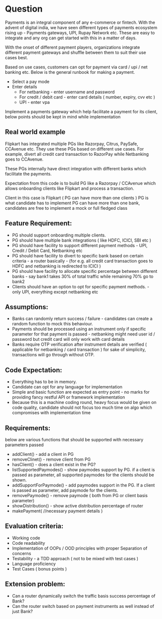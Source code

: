# Question

Payments is an integral component of any e-commerce or fintech.
With the advent of digital india, we have seen different types of payments ecosystem rising up - Payments gateways, UPI, Rupay Network etc. These are easy to integrate and any org can get started with this in a matter of days.

With the onset of different payment players, organizations integrate different payment gateways and shuffle between them to suit their use cases best.

Based on use cases, customers can opt for payment via card / upi / net banking etc. Below is the general runbook for making a payment.

* Select a pay mode
* Enter details
  * For netbanking - enter username and password
  * For credit / debit card - enter card details ( number, expiry, cvv etc )
  * UPI - enter vpa

Implement a payments gateway which help facilitate a payment for its client, below points should be kept in mind while implementation

## Real world example

Flipkart has integrated multiple PGs like Razorpay, Citrus, PaySafe, CCAvenue etc. They use these PGs based on different use cases. For example, divert all credit card transaction to RazorPay while Netbanking goes to CCAvenue.

These PGs internally have direct integration with different banks which facilitate the payments.

Expectation from this code is to build PG like a Razorpay / CCAvenue which allows onboarding clients like Flipkart and process a transaction.

Client in this case is Flipkart ( PG can have more than one clients )
PG is what candidate has to implement
PG can have more than one bank, candidates are free to implement a mock or full fledged class

## Feature Requirement:

* PG should support onboarding multiple clients.
* PG should have multiple bank integrations ( like HDFC, ICICI, SBI etc )
* PG should have facility to support different payment methods - UPI, Credit / Debit Card, Netbanking etc
* PG should have facility to divert to specific bank based on certain criteria - a router basically - (for e.g. all credit card transaction goes to HDFC and netbanking is redirected to ICICI )
* PG should have facility to allocate specific percentage between different banks - say bank1 takes 30% of total traffic while remaining 70% go to bank2
* Clients should have an option to opt for specific payment methods. - only UPI, everything except netbanking etc


## Assumptions:

* Banks can randomly return success / failure - candidates can create a random function to mock this behaviour.
* Payments should be processed using an instrument only if specific parameter for that payment is passed - netbanking might need user id / password but credit card will only work with card details
* Banks require OTP verification after instrument details are verified ( applicable for netbanking / card transaction ) for sake of simplicity, transactions will go through without OTP.


## Code Expectation:

* Everything has to be in memory.
* Candidate can opt for any language for implementation
* Simple and basic function are expected as entry point - no marks for providing fancy restful API or framework implementation
* Because this is a machine coding round, heavy focus would be given on code quality, candidate should not focus too much time on algo which compromises with implementation time


## Requirements:
below are various functions that should be supported with necessary parameters passed

* addClient() - add a client in PG
* removeClinet() - remove client from PG
* hasClient() - does a client exist in the PG?
* listSupportedPaymodes() - show paymodes support by PG. if a client is passed as parameter, all supported paymodes for the clients should be shown.
* addSupportForPaymode() - add paymodes support in the PG. If a client is passed as parameter, add paymode for the clients.
* removePaymode() - remove paymode ( both from PG or client basis parameter)
* showDistribution() - show active distribution percentage of router
* makePayment( //necessary payment details )


## Evaluation criteria:

* Working code
* Code readability
* Implementation of OOPs / OOD principles with proper Separation of concerns
* Testability - a TDD approach ( not to be mixed with test cases )
* Language proficiency
* Test Cases ( bonus points )


## Extension problem:

* Can a router dynamically switch the traffic basis success percentage of Bank?
* Can the router switch based on payment instruments as well instead of just Bank?
